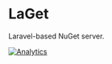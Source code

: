LaGet
=====

Laravel-based NuGet server.

[![Analytics](https://ga-beacon.appspot.com/UA-58691640-2/LaGet/readme?pixel)](https://github.com/igrigorik/ga-beacon)
